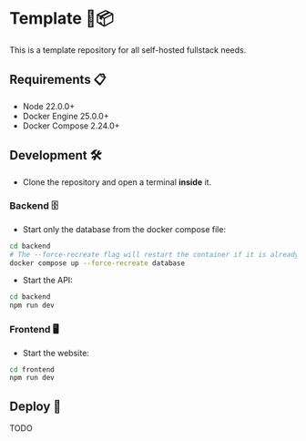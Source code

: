 # Template 📝📦

This is a template repository for all self-hosted fullstack needs.

## Requirements 📋

- Node 22.0.0+
- Docker Engine 25.0.0+
- Docker Compose 2.24.0+

## Development 🛠️

- Clone the repository and open a terminal **inside** it.

### Backend 🗄️

- Start only the database from the docker compose file:

```bash
cd backend
# The --force-recreate flag will restart the container if it is already running!
docker compose up --force-recreate database
```

- Start the API:

```bash
cd backend
npm run dev
```

### Frontend 🖥️

- Start the website:

```bash
cd frontend
npm run dev
```

## Deploy 🚀

TODO
